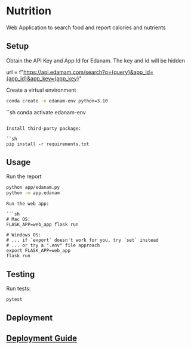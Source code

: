# Nutrition
Web Application to search food and report calories and nutrients


## Setup
Obtain the API Key and App Id for Edanam. The key and id will be hidden

url = f"https://api.edamam.com/search?q={query}&app_id={app_id}&app_key={app_key}"


Create a virtual environment

```sh
conda create -n edanam-env python=3.10
```
``sh
conda activate edanam-env
```

Install third-party package:

``sh
pip install -r requirements.txt
```

## Usage 

Run the report
```sh
python app/edanam.py
python -m app.edanam
```

```
Run the web app:

```sh
# Mac OS:
FLASK_APP=web_app flask run

# Windows OS:
# ... if `export` doesn't work for you, try `set` instead
# ... or try a ".env" file approach
export FLASK_APP=web_app
flask run
```

## Testing

Run tests:

```sh
pytest
```


## Deployment

## [Deployment Guide](/DEPLOYING.md)
